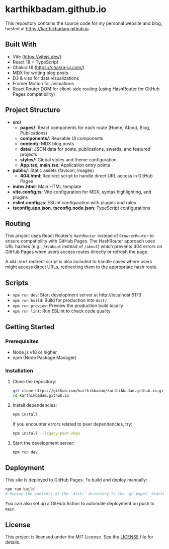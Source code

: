 # karthikbadam.github.io

This repository contains the source code for my personal website and blog, hosted at https://karthikbadam.github.io.

## Built With

- Vite (https://vitejs.dev/)
- React 18 + TypeScript
- Chakra UI (https://chakra-ui.com/)
- MDX for writing blog posts
- D3 & visx for data visualizations
- Framer Motion for animations
- React Router DOM for client-side routing (using HashRouter for GitHub Pages compatibility)

## Project Structure

- **src/**
  - **pages/**: React components for each route (Home, About, Blog, Publications)
  - **components/**: Reusable UI components
  - **content/**: MDX blog posts
  - **data/**: JSON data for posts, publications, awards, and featured projects
  - **styles/**: Global styles and theme configuration
  - **App.tsx**, **main.tsx**: Application entry points
- **public/**: Static assets (favicon, images)
  - **404.html**: Redirect script to handle direct URL access in GitHub Pages
- **index.html**: Main HTML template
- **vite.config.ts**: Vite configuration for MDX, syntax highlighting, and plugins
- **eslint.config.js**: ESLint configuration with plugins and rules
- **tsconfig.app.json**, **tsconfig.node.json**: TypeScript configurations

## Routing

This project uses React Router's `HashRouter` instead of `BrowserRouter` to ensure compatibility with GitHub Pages. The HashRouter approach uses URL hashes (e.g., `/#/about` instead of `/about`) which prevents 404 errors on GitHub Pages when users access routes directly or refresh the page.

A `404.html` redirect script is also included to handle cases where users might access direct URLs, redirecting them to the appropriate hash route.

## Scripts

- `npm run dev`: Start development server at http://localhost:5173
- `npm run build`: Build for production into `dist/`
- `npm run preview`: Preview the production build locally
- `npm run lint`: Run ESLint to check code quality

## Getting Started

### Prerequisites

- Node.js v18 or higher
- npm (Node Package Manager)

### Installation

1. Clone the repository:
   ```bash
   git clone https://github.com/karthikbadam/karthikbadam.github.io.git
   cd karthikbadam.github.io
   ```
2. Install dependencies:
   ```bash
   npm install
   ```
   If you encounter errors related to peer dependencies, try:
   ```bash
   npm install --legacy-peer-deps
   ```
3. Start the development server:
   ```bash
   npm run dev
   ```

## Deployment

This site is deployed to GitHub Pages. To build and deploy manually:

```bash
npm run build
# Deploy the contents of the `dist/` directory to the `gh-pages` branch
```

You can also set up a GitHub Action to automate deployment on push to `main`.

## License

This project is licensed under the MIT License. See the [LICENSE](LICENSE) file for details.
